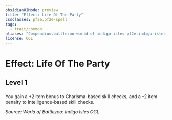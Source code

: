 ```yaml
---
obsidianUIMode: preview
title: "Effect: Life Of The Party"
cssclasses: pf2e,pf2e-spell
tags:
  - trait/common
aliases: "Compendium.battlezoo-world-of-indigo-isles-pf2e.indigo-isles-effects.Item.ZF5cvbrehT0UgJaW"
license: OGL
---
```

# Effect: Life Of The Party
## Level 1
### 






You gain a +2 item bonus to Charisma-based skill checks, and a –2 item penalty to Intelligence-based skill checks.

*Source: World of Battlezoo: Indigo Isles*
*OGL*